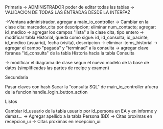 Primaria
-> ADMINISTRADOR poder de editar todas las tablas
-> VALIDACION DE TODAS LAS ENTRADAS DESDE LA INTERFAZ


->Ventana administrador, agregar a main_io_controller
-> Cambiar en la clase cita: marcador_cita por descripcion; eliminar  num_contacto; agregar: id_medico
-> agregar los campos "lista" a la clase cita, tipo entero
-> modificar tabla Historial, queda como sigue: id, id_consulta, id_pacinte, id_medico (usuario), fecha (visita), descripcion
-> eliminar items_historial
-> agregar el campo "pagada" y "terminad" a la consulta
-> agregar clave foranea "id_consulta" de la tabla Historia hacia la tabla Consulta


-> modificar el diagrama de clase segun el nuevo modelo de la base de datos (simplificadas las partes de recipe y examen)



Secundaria

Pasar claves con hash
Sacar la "consulta SQL" de main_io_controller afuera de la funcion handle_login_button_action






Listos

Cambiar id_usuario de la tabla usuario por id_persona en EA y en informe y demas...
-> Agregar apellido a la tabla Persona (BD)
-> Citas proximas en recepcion_ui
-> Citas proximas en recepcion_ui
